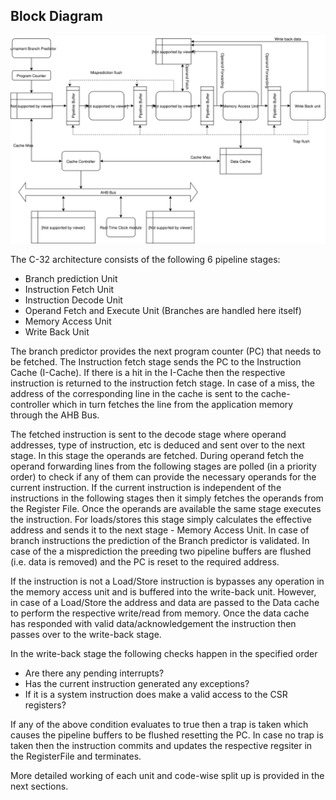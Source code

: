 ## Block Diagram
![C-32 Block Diagram](c_class_block.svg)

The C-32 architecture consists of the following 6 pipeline stages:
* Branch prediction Unit
* Instruction Fetch Unit
* Instruction Decode Unit
* Operand Fetch and Execute Unit (Branches are handled here itself)
* Memory Access Unit
* Write Back Unit

The branch predictor provides the next  program counter (PC) that needs to be fetched. The Instruction fetch stage
sends the PC to the Instruction Cache (I-Cache). If there is a hit in the I-Cache then the respective instruction
is returned to the instruction fetch stage. In case of a miss, the address of the corresponding line in the cache
is sent to the cache-controller which in turn fetches the line from the application memory through the AHB Bus.

The fetched instruction is sent to the decode stage where operand addresses, type of instruction, etc is deduced
and sent over to the next stage. In this stage the operands are fetched. During operand fetch the operand forwarding
lines from the following stages are polled (in a priority order) to check if any of them can provide the necessary 
operands for the current instruction. If the current instruction is independent of the instructions in the following
stages then it simply fetches the operands from the Register File. Once the operands are available the same stage executes
the instruction. For loads/stores this stage simply calculates the effective address and sends it to the next stage - Memory
Access Unit. In case of branch instructions the prediction of the Branch predictor is validated. In case of the a misprediction
the preeding two pipeline buffers are flushed (i.e. data is removed) and the PC is reset to the required address.

If the instruction is not a Load/Store instruction is bypasses any operation in the memory access unit and is buffered
into the write-back unit. However, in case of a Load/Store the address and data are passed to the Data cache to perform
the respective write/read from memory. Once the data cache has responded with valid data/acknowledgement the instruction
then passes over to the write-back stage. 

In the write-back stage the following checks happen in the specified order

* Are there any pending interrupts?
* Has the current instruction generated any exceptions?
* If it is a system instruction does make a valid access to the CSR registers?

If any of the above condition evaluates to true then a trap is taken which causes the pipeline buffers to be flushed
resetting the PC. In case no trap is taken then the instruction commits and updates the respective regsiter in the 
RegisterFile and terminates.

More detailed working of each unit and code-wise split up is provided in the next sections.


